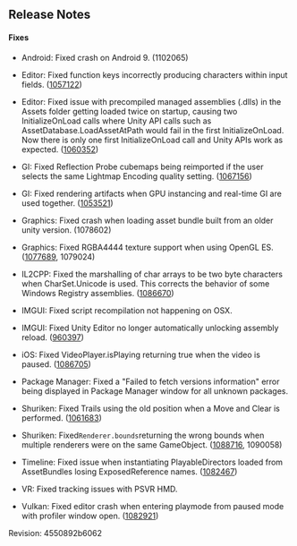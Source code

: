 ## Release Notes

#### Fixes

-   Android: Fixed crash on Android 9. (1102065)

-   Editor: Fixed function keys incorrectly producing characters within input fields. ([1057122](https://issuetracker.unity3d.com/issues/typing-issues-on-ubuntu-18-dot-04-lts))

-   Editor: Fixed issue with precompiled managed assemblies (.dlls) in the Assets folder getting loaded twice on startup, causing two InitializeOnLoad calls where Unity API calls such as AssetDatabase.LoadAssetAtPath would fail in the first InitializeOnLoad. Now there is only one first InitializeOnLoad call and Unity APIs work as expected. ([1060352](https://issuetracker.unity3d.com/issues/on-project-load-unity-editor-calls-additional-initializeonload-events-that-fail-to-loadassetatpath))

-   GI: Fixed Reflection Probe cubemaps being reimported if the user selects the same Lightmap Encoding quality setting. ([1067156](https://issuetracker.unity3d.com/issues/selecting-the-same-lightmap-encoding-setting-rebakes-reflection-probes-again))

-   GI: Fixed rendering artifacts when GPU instancing and real-time GI are used together. ([1053521](https://issuetracker.unity3d.com/issues/any-camera-movement-causes-object-flickering-when-gpu-instancing-and-realtime-global-illumination-are-enabled))

-   Graphics: Fixed crash when loading asset bundle built from an older unity version. (1078602)

-   Graphics: Fixed RGBA4444 texture support when using OpenGL ES. ([1077689](https://issuetracker.unity3d.com/issues/opengles-ios-android-built-project-rgba16-format-textures-are-converted-to-rgba32-format), 1079024)

-   IL2CPP: Fixed the marshalling of char arrays to be two byte characters when CharSet.Unicode is used. This corrects the behavior of some Windows Registry assemblies. ([1086670](https://issuetracker.unity3d.com/issues/registry-dot-getvalue-crashes-unity-build-when-using-il2cpp))

-   IMGUI: Fixed script recompilation not happening on OSX.

-   IMGUI: Fixed Unity Editor no longer automatically unlocking assembly reload. ([960397](https://issuetracker.unity3d.com/issues/certain-editor-gui-interactions-automatically-reset-lockreloadassemblies))

-   iOS: Fixed VideoPlayer.isPlaying returning true when the video is paused. ([1086705](https://issuetracker.unity3d.com/issues/ios-videoplayer-dot-isplaying-keeps-returning-true-when-the-video-is-paused))

-   Package Manager: Fixed a \"Failed to fetch versions information\" error being displayed in Package Manager window for all unknown packages.

-   Shuriken: Fixed Trails using the old position when a Move and Clear is performed. ([1061683](https://issuetracker.unity3d.com/issues/if-a-trail-renderer-is-moved-and-then-cleared-clear-executes-before-the-position-change))

-   Shuriken: Fixed` Renderer.bounds `returning the wrong bounds when multiple renderers were on the same GameObject. ([1088716](https://issuetracker.unity3d.com/issues/editor-particle-system-editor-show-bounds-displays-the-incorrect-bounds-when-a-meshrenderer-is-attached-to-the-same-gameobje), 1090058)

-   Timeline: Fixed issue when instantiating PlayableDirectors loaded from AssetBundles losing ExposedReference names. ([1082467](https://issuetracker.unity3d.com/issues/windows-upgrading-project-from-2017-dot-star-to-2018-dot-star-changes-cinemachine-virtual-camera-behavior-between-editor-and-standalone))

-   VR: Fixed tracking issues with PSVR HMD.

-   Vulkan: Fixed editor crash when entering playmode from paused mode with profiler window open. ([1082921](https://issuetracker.unity3d.com/issues/editor-crash-on-vk-icdnegotiateloadericdinterfaceversion-when-entering-play-mode-while-paused-with-profiler-window-open))

Revision: 4550892b6062
